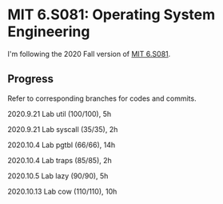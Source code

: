 # MIT 6.S081: Operating System Engineering

I'm following the 2020 Fall version of [MIT 6.S081](https://pdos.csail.mit.edu/6.828/2020/schedule.html).

## Progress

Refer to corresponding branches for codes and commits.

2020.9.21 Lab util (100/100), 5h

2020.9.21 Lab syscall (35/35), 2h

2020.10.4 Lab pgtbl (66/66), 14h

2020.10.4 Lab traps (85/85), 2h

2020.10.5 Lab lazy (90/90), 5h

2020.10.13 Lab cow (110/110), 10h
